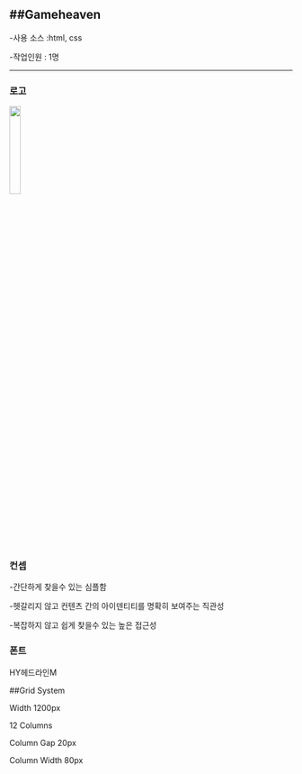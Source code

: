 
##Gameheaven
---

  
-사용 소스 :html, css

-작업인원 : 1명

---
  
### 로고 
<img width="20%" src="https://user-images.githubusercontent.com/114563890/204135235-35344e3c-6c68-4abe-a532-bf945d961637.PNG">
                                                                       
                                                                                                                                                                                                                              
### 컨셉

-간단하게 찾을수 있는 심플함

-헷갈리지 않고 컨텐츠 간의 아이덴티티를 명확히 보여주는 직관성

-복잡하지 않고 쉽게 찾을수 있는 높은 접근성                                                                                                                           

### 폰트

HY헤드라인M

##Grid System 

Width 1200px 

12 Columns

Column Gap 20px

Column Width 80px

